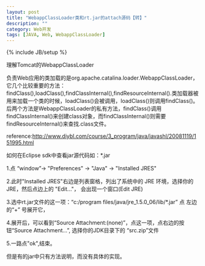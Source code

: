 ```yaml
---
layout: post
title: "WebappClassLoader类和rt.jar的attach源码【转】"
description: ""
category: Web开发
tags: [JAVA, Web, WebappClassLoader]
---
```

{% include JB/setup %}

理解Tomcat的WebappClassLoader

负责Web应用的类加载的是org.apache.catalina.loader.WebappClassLoader，它几个比较重要的方法：findClass(),loadClass(),findClassInternal(),findResourceInternal().类加载器被用来加载一个类的时候，loadClass()会被调用，loadClass()则调用findClass()。后两个方法是WebappClassLoader的私有方法，findClass()调用findClassInternal()来创建class对象，而findClassInternal()则需要findResourceInternal()来查找.class文件。

reference:http://www.diybl.com/course/3_program/java/javashl/20081119/151995.html

 

如何在Eclipse sdk中查看jar源代码如：*.jar


1.点 “window”-> "Preferences" -> "Java" -> "Installed JRES"

2.此时"Installed JRES"右边是列表窗格，列出了系统中的 JRE 环境，选择你的JRE，然后点边上的 "Edit..."， 会出现一个窗口(Edit JRE)

3.选中rt.jar文件的这一项：“c:/program files/java/jre_1.5.0_06/lib/*.jar”
点 左边的“+” 号展开它，

4.展开后，可以看到“Source Attachment:(none)”，点这一项，点右边的按钮“Source Attachment...”, 选择你的JDK目录下的 “src.zip”文件

5.一路点"ok",结束。

但是有的jar中只有方法说明，而没有具体的实现。
